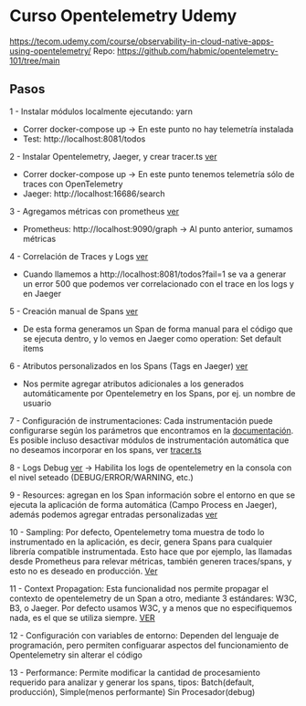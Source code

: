 # Curso Opentelemetry Udemy
https://tecom.udemy.com/course/observability-in-cloud-native-apps-using-opentelemetry/
Repo: https://github.com/habmic/opentelemetry-101/tree/main

## Pasos
1 - Instalar módulos localmente ejecutando: yarn
  - Correr docker-compose up -> En este punto no hay telemetría instalada
  - Test: http://localhost:8081/todos

2 - Instalar Opentelemetry, Jaeger, y crear tracer.ts [ver](./docs/installing-opentelemetry.md)
  - Correr docker-compose up -> En este punto tenemos telemetría sólo de traces con OpenTelemetry
  - Jaeger: http://localhost:16686/search

3 - Agregamos métricas con prometheus [ver](./docs/adding-metrics.md)
  - Prometheus: http://localhost:9090/graph -> Al punto anterior, sumamos métricas

4 - Correlación de Traces y Logs [ver](./docs/correlate-logs-with-traces.md)
  - Cuando llamemos a http://localhost:8081/todos?fail=1 se va a generar un error 500 que podemos ver correlacionado con el trace en los logs y en Jaeger

5 - Creación manual de Spans [ver](./docs/creating-manual-spans.md)
  - De esta forma generamos un Span de forma manual para el código que se ejecuta dentro, y lo vemos en Jaeger como operation: Set default items

6 - Atributos personalizados en los Spans (Tags en Jaeger) [ver](./docs/adding-custom-attributes.md)
  - Nos permite agregar atributos adicionales a los generados automáticamente por Opentelemetry en los Spans, por ej. un nombre de usuario

7 - Configuración de instrumentaciones: Cada instrumentación puede configurarse según los parámetros que encontramos en la [documentación](https://opentelemetry.io/ecosystem/registry/?language=js&component=instrumentation). Es posible incluso desactivar módulos de instrumentación automática que no deseamos incorporar en los spans, ver [tracer.ts](./tracer.ts)

8 - Logs Debug [ver](./docs/debug-logs.md) -> Habilita los logs de opentelemetry en la consola con el nivel seteado (DEBUG/ERROR/WARNING, etc.)

9 - Resources: agregan en los Span información sobre el entorno en que se ejecuta la aplicación de forma automática (Campo Process en Jaeger), además podemos agregar entradas personalizadas [ver](./docs/define-custom-resources.md)

10 - Sampling: Por defecto, Opentelemetry toma muestra de todo lo instrumentado en la aplicación, es decir, genera Spans para cualquier librería compatible instrumentada. Esto hace que por ejemplo, las llamadas desde Prometheus para relevar métricas, también generen traces/spans, y esto no es deseado en producción. [Ver](./docs/configure-sampling.md)

11 - Context Propagation: Esta funcionalidad nos permite propagar el contexto de opentelemetry de un Span a otro, mediante 3 estándares: W3C, B3, o Jaeger. Por defecto usamos W3C, y  a menos que no especifiquemos nada, es el que se utiliza siempre. [VER](./docs/context-propagation-and-baggage.md)

12 - Configuración con variables de entorno: Dependen del lenguaje de programación, pero permiten configuarar aspectos del funcionamiento de Opentelemetry sin alterar el código

13 - Performance: Permite modificar la cantidad de procesamiento requerido para analizar y generar los spans, tipos: Batch(default, producción), Simple(menos performante) Sin Procesador(debug) 




